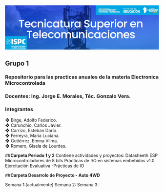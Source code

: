 ![alt text](https://github.com/EMTSTISPC/Grupo1/blob/main/logo.PNG)
## Grupo 1
### **Repositorio para las practicas anuales de la materia Electronica Microcontrolada**

### **Docentes: Ing. Jorge E. Morales, Téc. Gonzalo Vera.**


### **Integrantes**

❖ Birge, Adolfo Federico.<br />
❖ Carunchio, Carlos Javier.<br />
❖ Carrizo, Esteban Darío. <br/>
❖ Ferreyra, María Luciana.<br />
❖ Gutiérrez, Emma Vilma.<br />
❖ Romero, Gisela de Lourdes.<br />

##**Carpeta Periodo 1 y 2**
Contiene actividades y proyectos:
Datasheeth ESP
Microcontroladores de 8 bits
Prácticas de I/O en sistemas embebidos v1.0 
Ejercitación Evaluativa -Prácticas de IO

##**Carpeta Desarrolo de Proyecto - Auto 4WD**

Semana 1:(actualmente)
Semana 2:
Semana 3: